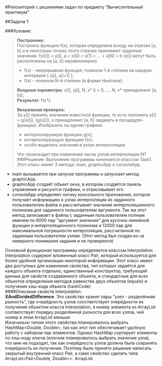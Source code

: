 #Репозиторий с решениями задач по предмету "Вычислительный практикум"

##Задача 1:

###Условие:
>__Построение:__  
>Построить функцию f(x), которая определена всюду
на отрезке [a, b] и в некоторых точках этого отрезка
принимает заданные значения:
f(x[i]) = y[i], a = x[0] < x[1] < ... < x[N] = b
(x[i] могут быть расположены на [a, b] неравномерно)  
>- f(x) - непрерывная функция, полином 1-й степени
на каждом интервале [ x[i], x[i+1] ];
>- f(x) - полином N-й степени (в форме Ньютона);
> 
>__Входные параметры__: x[i], y[i], N, x*
>(i = 0, ..., N; x* принадлежит [a, b]);\
>__Результат__: f(x*);
> 
> __Визуальная проверка:__  
> За y[i] принять значения известной функции, то есть 
> положить y[i] = g(x[i]), (g(x[i]), x принадлежит [a, b] 
> задавать в процедуре-функции). Изобразить на одном 
> графике: 
>- интерполируемую функцию g(x);
>- интерполирующую функцию f(x);
>- особо выделить значения в узлах интерполяции.
> 
> Что происходит при изменении числа узлов интерполяции N?
###Решение:
Выполение программы начинается классом Task1. Этот класс имеет 3 метода: main, graphicApp и consoleApp.
- main вызывается при запуске программы и запускает метод graphicApp.
- graphicApp создаёт объект окна, в котором создаётся панель управления и рисуются графики, и отрисовывает его.
- consoleApp определяет логику консольного приложения, которое получает информацию о узлах интерполяции из заданного пользователем файла и рассчитывает значение интерполяцоинного полинома для заданного пользователем аргумента. Так же этот метод записывает в файлы с заданным пользователем полным именем по 6000 пар "аргумент значение" для кусочно-линейной функции и интерполяционного полинома и 12000 пар для максимальной погрешности интерполяции, рассчитанной по заданным пользователем узлам. (Этот метод был создан из-за неверного понимания задания и не проверялся)  

Основной функционал программы определяется классом Interpolation. Interpolation содержит вложенный класс Pair, который используется для более удобной организации некоторой информации. Этот класс имеет два доступных для изменения свойства, тип которых задаётся для каждого объекта отдельно, единственный конструктор, требующий данные для свойств создаваемого объекта, и стандартные для всех объектов определения методов равенства двух объектов (equals) и получения хэш-кода объекта (hashCode)  
####Описание свойств Interpolation:  
__XAndDividedDifference__. Это свойство хранит пары "узел - разделённая разность", где очерёдность узлов соостветствует очерёдности их получения объектом класса Interpolation, а номер элемента из ArrayList соответствует порядку разделённой разности для всех узлов, чей номер в этом ArrayList меньше  
Изначально типом этого свойства планировалось выбрать HashMap<Double, Double>, так как этот тип обеспечивает удобную работу с набором пар элементов. Однако HashMap сортирует элементы по хэш-коду ключа (ключом планировалось выбрать значение узла), что мне не подходит, так как очерёдность узлов должна была сохранять очерёдность их получения. Поэтому было принято решение написать закрытый внутренний класс Pair, а само свойство сделать типа ArrayList<Pair<Double, Double>>. ArrayList 
